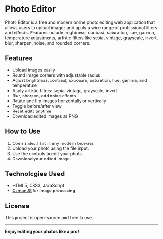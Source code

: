 #  Photo Editor

 Photo Editor is a free and modern online photo editing web application that allows users to upload images and apply a wide range of professional filters and effects. Features include brightness, contrast, saturation, hue, gamma, temperature adjustments, artistic filters like sepia, vintage, grayscale, invert, blur, sharpen, noise, and rounded corners.

## Features

- Upload images easily
- Round image corners with adjustable radius
- Adjust brightness, contrast, exposure, saturation, hue, gamma, and temperature
- Apply artistic filters: sepia, vintage, grayscale, invert
- Blur, sharpen, add noise effects
- Rotate and flip images horizontally or vertically
- Toggle before/after view
- Reset edits anytime
- Download edited images as PNG

## How to Use

1. Open `index.html` in any modern browser.
2. Upload your photo using the file input.
3. Use the controls to edit your photo.
4. Download your edited image.

## Technologies Used

- HTML5, CSS3, JavaScript
- [CamanJS](http://camanjs.com/) for image processing

## License

This project is open-source and free to use.

---

**Enjoy editing your photos like a pro!**
